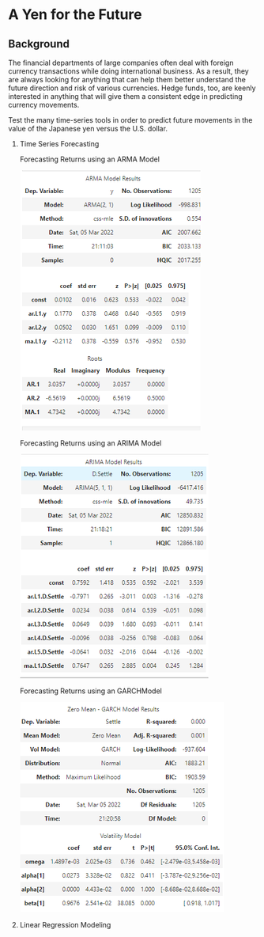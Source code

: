 # A Yen for the Future
## Background

The financial departments of large companies often deal with foreign currency transactions while doing international business. As a result, they are always looking for anything that can help them better understand the future direction and risk of various currencies. Hedge funds, too, are keenly interested in anything that will give them a consistent edge in predicting currency movements.

Test the many time-series tools in order to predict future movements in the value of the Japanese yen versus the U.S. dollar.

1. Time Series Forecasting

   Forecasting Returns using an ARMA Model
   
   ![Arma](https://raw.githubusercontent.com/Springe09/Time-Series-/main/ARMA_MODEL.PNG)
   
    Forecasting Returns using an ARIMA Model
      
   ![Arima](https://raw.githubusercontent.com/Springe09/Time-Series-/main/ARIMA_MODEL.jpg)
   
    Forecasting Returns using an GARCHModel
    
   ![GARCH](https://raw.githubusercontent.com/Springe09/Time-Series-/main/GARCH_MODEL.jpg)






3. Linear Regression Modeling


